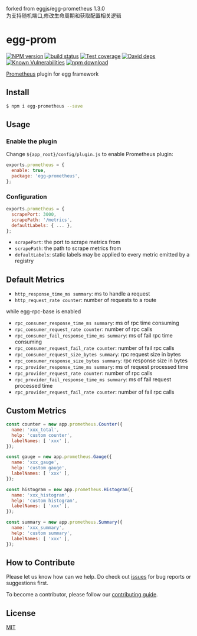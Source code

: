 forked from eggjs/egg-prometheus 1.3.0   
为支持随机端口,修改生命周期和获取配置相关逻辑   

# egg-prom

[![NPM version][npm-image]][npm-url]
[![build status][travis-image]][travis-url]
[![Test coverage][codecov-image]][codecov-url]
[![David deps][david-image]][david-url]
[![Known Vulnerabilities][snyk-image]][snyk-url]
[![npm download][download-image]][download-url]

[npm-image]: https://img.shields.io/npm/v/egg-prometheus.svg?style=flat-square
[npm-url]: https://npmjs.org/package/egg-prometheus
[travis-image]: https://img.shields.io/travis/eggjs/egg-prometheus.svg?style=flat-square
[travis-url]: https://travis-ci.org/eggjs/egg-prometheus
[codecov-image]: https://codecov.io/gh/eggjs/egg-prometheus/branch/master/graph/badge.svg
[codecov-url]: https://codecov.io/gh/eggjs/egg-prometheus
[david-image]: https://img.shields.io/david/eggjs/egg-prometheus.svg?style=flat-square
[david-url]: https://david-dm.org/eggjs/egg-prometheus
[snyk-image]: https://snyk.io/test/npm/egg-prometheus/badge.svg?style=flat-square
[snyk-url]: https://snyk.io/test/npm/egg-prometheus
[download-image]: https://img.shields.io/npm/dm/egg-prometheus.svg?style=flat-square
[download-url]: https://npmjs.org/package/egg-prometheus

[Prometheus](https://prometheus.io) plugin for egg framework

## Install

```bash
$ npm i egg-prometheus --save
```

## Usage

### Enable the plugin

Change `${app_root}/config/plugin.js` to enable Prometheus plugin:

```js
exports.prometheus = {
  enable: true,
  package: 'egg-prometheus',
};
```

### Configuration

```js
exports.prometheus = {
  scrapePort: 3000,
  scrapePath: '/metrics',
  defaultLabels: { ... },
};
```

- `scrapePort`: the port to scrape metrics from
- `scrapePath`: the path to scrape metrics from
- `defaultLabels`: static labels may be applied to every metric emitted by a registry

## Default Metrics

- `http_response_time_ms summary`: ms to handle a request
- `http_request_rate counter`: number of requests to a route

while egg-rpc-base is enabled
- `rpc_consumer_response_time_ms summary`: ms of rpc time consuming
- `rpc_consumer_request_rate counter`: number of rpc calls
- `rpc_consumer_fail_response_time_ms summary`: ms of fail rpc time consuming
- `rpc_consumer_request_fail_rate counter`: number of fail rpc calls
- `rpc_consumer_request_size_bytes summary`: rpc request size in bytes
- `rpc_consumer_response_size_bytes summary`: rpc response size in bytes
- `rpc_provider_response_time_ms summary`: ms of request processed time
- `rpc_provider_request_rate counter`: number of rpc calls
- `rpc_provider_fail_response_time_ms summary`: ms of fail request processed time
- `rpc_provider_request_fail_rate counter`: number of fail rpc calls

## Custom Metrics

```js
const counter = new app.prometheus.Counter({
  name: 'xxx_total',
  help: 'custom counter',
  labelNames: [ 'xxx' ],
});

const gauge = new app.prometheus.Gauge({
  name: 'xxx_gauge',
  help: 'custom gauge',
  labelNames: [ 'xxx' ],
});

const histogram = new app.prometheus.Histogram({
  name: 'xxx_histogram',
  help: 'custom histogram',
  labelNames: [ 'xxx' ],
});

const summary = new app.prometheus.Summary({
  name: 'xxx_summary',
  help: 'custom summary',
  labelNames: [ 'xxx' ],
});
```

## How to Contribute

Please let us know how can we help. Do check out [issues](https://github.com/eggjs/egg/issues) for bug reports or suggestions first.

To become a contributor, please follow our [contributing guide](https://github.com/eggjs/egg/blob/master/CONTRIBUTING.md).

## License

[MIT](LICENSE)
